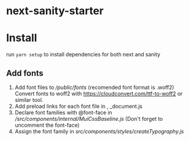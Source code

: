 # next-sanity-starter


# Install

run `yarn setup` to install dependencies for both next and sanity

## Add fonts
1. Add font files to _/public/fonts_ (recomended font format is .woff2)
  Convert fonts to woff2 with https://cloudconvert.com/ttf-to-woff2 or similar tool. 
2. Add preload links for each font file in <Head>, _document.js
3. Declare font families with @font-face in _/src/components/internal/MuiCssBaseline.js_  (Don't forget to uncomment the font-face)
4. Assign the font family in _src/components/styles/createTypography.js_

